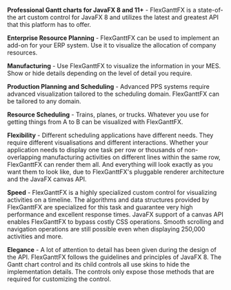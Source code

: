 **Professional Gantt charts for JavaFX 8 and 11+** - FlexGanttFX is a state-of-the art custom control for JavaFX 8 and utilizes the latest and greatest API that this platform has to offer.

**Enterprise Resource Planning** - FlexGanttFX can be used to implement an add-on for your ERP system. Use it to visualize the allocation of company resources.

**Manufacturing** - Use FlexGanttFX to visualize the information in your MES. Show or hide details depending on the level of detail you require.

**Production Planning and Scheduling** - Advanced PPS systems require advanced visualization tailored to the scheduling domain. FlexGanttFX can be tailored to any domain.

**Resource Scheduling** - Trains, planes, or trucks. Whatever you use for getting things from A to B can be visualized with FlexGanttFX.

**Flexibility** - Different scheduling applications have different needs. They require different visualisations and different interactions. Whether your application needs to display one task per row or thousands of non-overlapping manufacturing activities on different lines within the same row, FlexGanttFX can render them all. And everything will look exactly as you want them to look like, due to FlexGanttFX's pluggable renderer architecture and the JavaFX canvas API.

**Speed** - FlexGanttFX is a highly specialized custom control for visualizing activities on a timeline. The algorithms and data structures provided by FlexGanttFX are specialized for this task and guarantee very high performance and excellent response times. JavaFX support of a canvas API enables FlexGanttFX to bypass costly CSS operations. Smooth scrolling and navigation operations are still possible even when displaying 250,000 activities and more.

**Elegance** - A lot of attention to detail has been given during the design of the API. FlexGanttFX follows the guidelines and principles of JavaFX 8. The Gantt chart control and its child controls all use skins to hide the implementation details. The controls only expose those methods that are required for customizing the control.